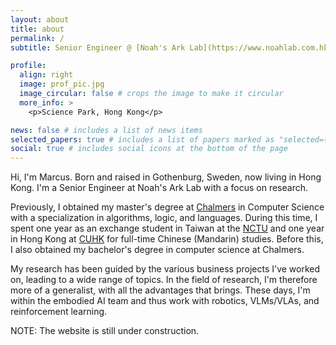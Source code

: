 ```yaml
---
layout: about
title: about
permalink: /
subtitle: Senior Engineer @ [Noah's Ark Lab](https://www.noahlab.com.hk/#/home), Huawei

profile:
  align: right
  image: prof_pic.jpg
  image_circular: false # crops the image to make it circular
  more_info: >
    <p>Science Park, Hong Kong</p>

news: false # includes a list of news items
selected_papers: true # includes a list of papers marked as "selected={true}"
social: true # includes social icons at the bottom of the page
---
```


Hi, I'm Marcus. Born and raised in Gothenburg, Sweden, now living in Hong Kong. I'm a Senior Engineer at Noah's Ark Lab with a focus on research.

Previously, I obtained my master's degree at [Chalmers](https://www.chalmers.se/en/) in Computer Science with a specialization in algorithms, logic, and languages. During this time, I spent one year as an exchange student in Taiwan at the [NCTU](https://en.wikipedia.org/wiki/National_Chiao_Tung_University) and one year in Hong Kong at [CUHK](https://www.cuhk.edu.hk/english/index.html) for full-time Chinese (Mandarin) studies. Before this, I also obtained my bachelor's degree in computer science at Chalmers.

My research has been guided by the various business projects I've worked on, leading to a wide range of topics. In the field of research, I'm therefore more of a generalist, with all the advantages that brings. These days, I'm within the embodied AI team and thus work with robotics, VLMs/VLAs, and reinforcement learning.

NOTE: The website is still under construction.
